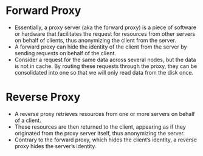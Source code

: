 # Forward Proxy
- Essentially, a proxy server (aka the forward proxy) is a piece of software or hardware that facilitates the request for resources from other servers on behalf of clients, thus anonymizing the client from the server.
- A forward proxy can hide the identity of the client from the server by sending requests on behalf of the client.
- Consider a request for the same data across several nodes, but the data is not in cache. By routing these requests through the proxy, they can be consolidated into one so that we will only read data from the disk once.

# Reverse Proxy
- A reverse proxy retrieves resources from one or more servers on behalf of a client.
- These resources are then returned to the client, appearing as if they originated from the proxy server itself, thus anonymizing the server.
- Contrary to the forward proxy, which hides the client’s identity, a reverse proxy hides the server’s identity.
